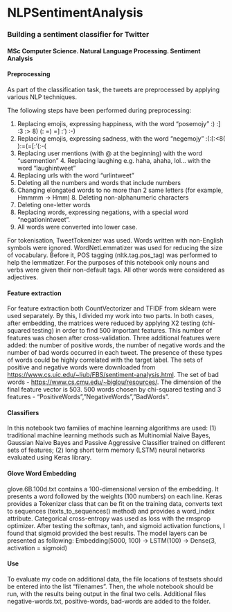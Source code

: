 <meta name="robots" content="noindex">

# NLPSentimentAnalysis
### Building	a	sentiment	classifier	for	Twitter	
#### MSc Computer Science. Natural Language Processing. Sentiment Analysis 

#### Preprocessing

As part of the classification task, the	tweets are preprocessed by applying various NLP techniques.

The following steps have been performed during preprocessing:
1. Replacing emojis, expressing happiness, with the word “posemojy” :) :] :3 :> 8) (: =) =] :’) :-)
2. Replacing emojis, expressing sadness, with the word “negemojy” :(:[:<8( ):=(=[:’(:-(
3. Replacing user mentions (with @ at the beginning) with the word “usermention” 4. Replacing laughing e.g. haha, ahaha, lol... with the word “laughintweet”
5. Replacing urls with the word “urlintweet”
6. Deleting all the numbers and words that include numbers
7. Changing elongated words to no more than 2 same letters (for example, Hmmmm -> Hmm) 8. Deleting non-alphanumeric characters
9. Deleting one-letter words
10. Replacing words, expressing negations, with a special word “negationintweet”.
11. All words were converted into lower case.

For tokenisation, TweetTokenizer was used. Words written with non-English symbols were ignored.
WordNetLemmatizer was used for reducing the size of vocabulary. Before it, POS tagging (nltk.tag.pos_tag) was performed to help the lemmatizer. For the purposes of this notebook only nouns and verbs were given their non-default tags. All other words were considered as adjectives.


#### Feature extraction

For feature extraction both CountVectorizer and TFIDF from sklearn were used separately. By this, I divided my work into two parts. In both cases, after embedding, the matrices were reduced by applying Χ2 testing (chi-squared testing) in order to find 500 important features. This number of features was chosen after cross-validation.
Three additional features were added: the number of positive words, the number of negative words and the number of bad words occurred in each tweet. The presence of these types of words could be highly correlated with the target label. The sets of positive and negative words were downloaded from https://www.cs.uic.edu/~liub/FBS/sentiment-analysis.html. The set of bad words - https://www.cs.cmu.edu/~biglou/resources/. The dimension of the final feature vector is 503. 500 words chosen by chi-squared testing and 3 features - “PositiveWords”,”NegativeWords”,”BadWords”.


#### Classifiers

In this notebook two families of machine learning algorithms are used: (1) traditional machine learning methods such as Multinomial Naive Bayes, Gaussian Naive Bayes and Passive Aggressive Classifier trained on different sets of features; (2) long short term memory (LSTM) neural networks evaluated using Keras library.

#### Glove Word Embedding

glove.6B.100d.txt contains a 100-dimensional version of the embedding. It presents a word followed by the weights (100 numbers) on each line. Keras provides a Tokenizer class that can be fit on the training data, converts text to sequences (texts_to_sequences() method) and provides
a word_index attribute.
Categorical cross-entropy was used as loss with the rmsprop optimizer. After testing the softmax, tanh, and sigmoid activation functions, I found that sigmoid provided the best results.
The model layers can be presented as following:
Embedding(5000, 100) -> LSTM(100) -> Dense(3, activation = sigmoid)

#### Use

To evaluate my code on additional data, the file locations of testsets should be entered into the list “filenames”. Then, the whole notebook should be run, with the results being output in the final two cells.
Additional files negative-words.txt, positive-words, bad-words are added to the folder. 
